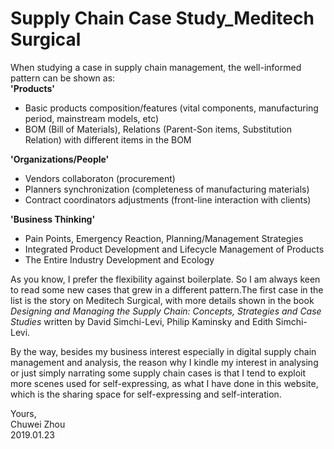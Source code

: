# Supply Chain Case Study_Meditech Surgical                                      
When studying a case in supply chain management, the well-informed pattern can be shown as:          
**'Products'**                              
- Basic products composition/features (vital components, manufacturing period, mainstream models, etc)               
- BOM (Bill of Materials), Relations (Parent-Son items, Substitution Relation) with different items in the BOM                

**'Organizations/People'**               
- Vendors collaboraton (procurement)                
- Planners synchronization (completeness of manufacturing materials)                 
- Contract coordinators adjustments (front-line interaction with clients)                  

**'Business Thinking'**              
- Pain Points, Emergency Reaction, Planning/Management Strategies           
- Integrated Product Development and Lifecycle Management of Products             
- The Entire Industry Development and Ecology                
                               
As you know, I prefer the flexibility against boilerplate. So I am always keen to read some new cases that grew in a different pattern.The first case in the list is the story on Meditech Surgical, with more details shown in the book _Designing and Managing the Supply Chain: Concepts, Strategies and Case Studies_ written by David Simchi-Levi, Philip Kaminsky and Edith Simchi-Levi.             
                       
By the way, besides my business interest especially in digital supply chain management and analysis, the reason why I kindle my interest in analysing or just simply narrating some supply chain cases is that I tend to exploit more scenes used for self-expressing, as what I have done in this website, which is the sharing space for self-expressing and self-interation.             

Yours,          
Chuwei Zhou               
2019.01.23               

                          
                           



   
   
